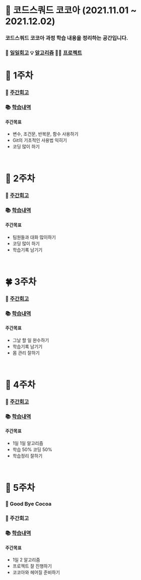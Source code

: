 # 📘 코드스쿼드 코코아 (2021.11.01 ~ 2021.12.02)

### 코드스쿼드 코코아 과정 학습 내용을 정리하는 공간입니다.
### 🌙 [일일회고](https://github.com/nohriter/TIL)  💡 [알고리즘](https://github.com/nohriter/Algorithm) 👨‍💻 [프로젝트](https://github.com/nohriter/What-eat-today)

# 🌱 1주차

### 💭 [주간회고](https://github.com/nohriter/TIL/blob/main/21.11/211105.md)
### 📚 [학습내역](https://github.com/nohriter/codesquad-cocoa2021/tree/main/src/contents/week1)


#### 주간목표
- 변수, 조건문, 반복문, 함수 사용하기
- Git의 기초적인 사용법 익히기
- 코딩 많이 하기

<br>

# 🌿 2주차

### 💭 [주간회고](https://github.com/nohriter/TIL/blob/main/21.11/211112.md)
### 📚 [학습내역](https://github.com/nohriter/codesquad-cocoa2021/tree/main/src/contents/week2)

#### 주간목표
- 팀원들과 대화 많이하기
- 코딩 많이 하기
- 학습기록 남기기

<br>

# 🍀 3주차

### 💭 [주간회고](https://github.com/nohriter/TIL/blob/main/21.11/211119.md)
### 📚 [학습내역](https://github.com/nohriter/codesquad-cocoa2021/tree/main/src/contents/week3)


#### 주간목표
- 그날 할 일 완수하기
- 학습기록 남기기
- 몸 관리 잘하기

<br>

# 🍁 4주차

### 💭 [주간회고](https://github.com/nohriter/TIL/blob/main/21.11/211126.md)
### 📚 [학습내역](https://github.com/nohriter/codesquad-cocoa2021/tree/main/src/contents/week4)


#### 주간목표
- 1일 1일 알고리즘
- 학습 50% 코딩 50%
- 학습정리 잘하기

<br>

# 🍂 5주차
### 👋 Good Bye Cocoa
### 💭 주간회고
### 📚 [학습내역](https://github.com/nohriter/codesquad-cocoa2021/tree/main/src/contents/week5)

#### 주간목표
- 1일 2 알고리즘
- 프로젝트 잘 진행하기
- 코코아와 헤어질 준비하기



